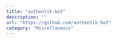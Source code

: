 ```yaml
---
title: "authentik-bot"
description: ""
url: "https://github.com/authentik-bot"
category: "Miscellaneous"
---
```

